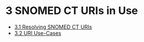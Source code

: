 # 3 SNOMED CT URIs in Use

  * [3.1 Resolving SNOMED CT URIs](3.1-Resolving-SNOMED-CT-URIs_29951171.html)
  * [3.2 URI Use-Cases](3.2-URI-Use-Cases_29951172.html)

